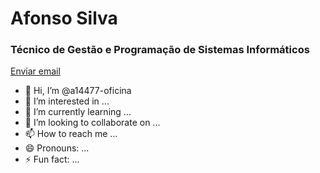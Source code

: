 <h1>Afonso Silva</h1>
<h3>Técnico de Gestão e Programação de Sistemas Informáticos</h3>
<a href="mailto:a14477@oficina.pt">Enviar email</a>

- 👋 Hi, I’m @a14477-oficina
- 👀 I’m interested in ...
- 🌱 I’m currently learning ...
- 💞️ I’m looking to collaborate on ...
- 📫 How to reach me ...
- 😄 Pronouns: ...
- ⚡ Fun fact: ...

<!---
a14477-oficina/a14477-oficina is a ✨ special ✨ repository because its `README.md` (this file) appears on your GitHub profile.
You can click the Preview link to take a look at your changes.
--->
